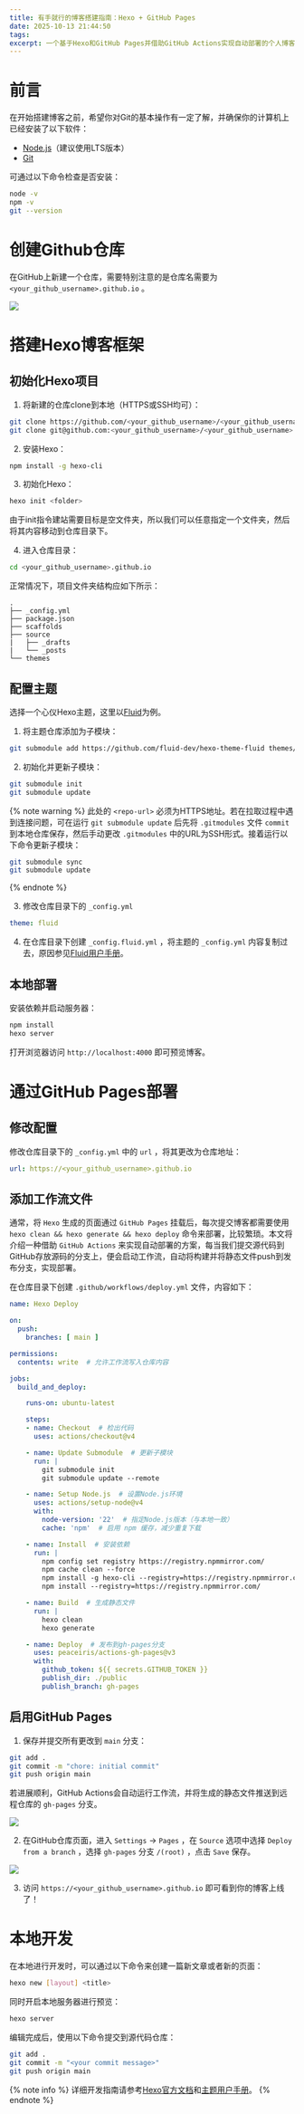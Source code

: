 ```yaml
---
title: 有手就行的博客搭建指南：Hexo + GitHub Pages
date: 2025-10-13 21:44:50
tags:
excerpt: 一个基于Hexo和GitHub Pages并借助GitHub Actions实现自动部署的个人博客搭建方案。
---
```


# 前言

在开始搭建博客之前，希望你对Git的基本操作有一定了解，并确保你的计算机上已经安装了以下软件：

- [Node.js](https://nodejs.org/)（建议使用LTS版本）
- [Git](https://git-scm.com/)

可通过以下命令检查是否安装：

```bash
node -v
npm -v
git --version
```

# 创建Github仓库

在GitHub上新建一个仓库，需要特别注意的是仓库名需要为 `<your_github_username>.github.io` 。

![](/img/create-repo.png)

# 搭建Hexo博客框架

## 初始化Hexo项目

1. 将新建的仓库clone到本地（HTTPS或SSH均可）：

```bash
git clone https://github.com/<your_github_username>/<your_github_username>.github.io.git
git clone git@github.com:<your_github_username>/<your_github_username>.github.io.git
```

2. 安装Hexo：
```bash
npm install -g hexo-cli
```

3. 初始化Hexo：
```bash
hexo init <folder>
```
由于init指令建站需要目标是空文件夹，所以我们可以任意指定一个文件夹，然后将其内容移动到仓库目录下。

4. 进入仓库目录：
```bash
cd <your_github_username>.github.io
```
正常情况下，项目文件夹结构应如下所示：
```
.
├── _config.yml
├── package.json
├── scaffolds
├── source
|   ├── _drafts
|   └── _posts
└── themes
```
## 配置主题

选择一个心仪Hexo主题，这里以[Fluid](https://github.com/fluid-dev/hexo-theme-fluid)为例。

1. 将主题仓库添加为子模块：
```bash
git submodule add https://github.com/fluid-dev/hexo-theme-fluid themes/fluid
```

2. 初始化并更新子模块：
```bash
git submodule init
git submodule update
```
{% note warning %}
此处的 `<repo-url>` 必须为HTTPS地址。若在拉取过程中遇到连接问题，可在运行 `git submodule update` 后先将 `.gitmodules` 文件 `commit` 到本地仓库保存，然后手动更改 `.gitmodules` 中的URL为SSH形式。接着运行以下命令更新子模块：
```bash
git submodule sync
git submodule update
```
{% endnote %}

3. 修改仓库目录下的 `_config.yml`
```yaml
theme: fluid
```
4. 在仓库目录下创建 `_config.fluid.yml` ，将主题的 `_config.yml` 内容复制过去，原因参见[Fluid用户手册](https://hexo.fluid-dev.com/docs/guide/#%E8%A6%86%E7%9B%96%E9%85%8D%E7%BD%AE)。

## 本地部署

安装依赖并启动服务器：
```bash
npm install
hexo server
```
打开浏览器访问 `http://localhost:4000` 即可预览博客。

# 通过GitHub Pages部署

## 修改配置

修改仓库目录下的 `_config.yml` 中的 `url` ，将其更改为仓库地址：
```yaml
url: https://<your_github_username>.github.io
```

## 添加工作流文件

通常，将 `Hexo` 生成的页面通过 `GitHub Pages` 挂载后，每次提交博客都需要使用 `hexo clean && hexo generate && hexo deploy` 命令来部署，比较繁琐。本文将介绍一种借助 `GitHub Actions` 来实现自动部署的方案，每当我们提交源代码到GitHub存放源码的分支上，便会启动工作流，自动将构建并将静态文件push到发布分支，实现部署。

在仓库目录下创建 `.github/workflows/deploy.yml` 文件，内容如下：
```yaml
name: Hexo Deploy

on:
  push:
    branches: [ main ]

permissions:
  contents: write  # 允许工作流写入仓库内容

jobs:
  build_and_deploy:

    runs-on: ubuntu-latest

    steps:
    - name: Checkout  # 检出代码
      uses: actions/checkout@v4

    - name: Update Submodule  # 更新子模块
      run: |
        git submodule init
        git submodule update --remote

    - name: Setup Node.js  # 设置Node.js环境
      uses: actions/setup-node@v4
      with:
        node-version: '22'  # 指定Node.js版本（与本地一致）
        cache: 'npm'  # 启用 npm 缓存，减少重复下载

    - name: Install  # 安装依赖
      run: |
        npm config set registry https://registry.npmmirror.com/
        npm cache clean --force
        npm install -g hexo-cli --registry=https://registry.npmmirror.com/
        npm install --registry=https://registry.npmmirror.com/

    - name: Build  # 生成静态文件
      run: |
        hexo clean
        hexo generate

    - name: Deploy  # 发布到gh-pages分支
      uses: peaceiris/actions-gh-pages@v3
      with:
        github_token: ${{ secrets.GITHUB_TOKEN }}
        publish_dir: ./public
        publish_branch: gh-pages
```

## 启用GitHub Pages

1. 保存并提交所有更改到 `main` 分支：
```bash
git add .
git commit -m "chore: initial commit"
git push origin main
```
若进展顺利，GitHub Actions会自动运行工作流，并将生成的静态文件推送到远程仓库的 `gh-pages` 分支。

![](/img/deploy-success.png)

2. 在GitHub仓库页面，进入 `Settings` -> `Pages` ，在 `Source` 选项中选择 `Deploy from a branch` ，选择 `gh-pages` 分支 `/(root)` ，点击 `Save` 保存。

![](/img/github-pages.png)

3. 访问 `https://<your_github_username>.github.io` 即可看到你的博客上线了！

# 本地开发

在本地进行开发时，可以通过以下命令来创建一篇新文章或者新的页面：
```bash
hexo new [layout] <title>
```
同时开启本地服务器进行预览：
```bash
hexo server
```
编辑完成后，使用以下命令提交到源代码仓库：
```bash
git add .
git commit -m "<your commit message>"
git push origin main
```
{% note info %}
详细开发指南请参考[Hexo官方文档](https://hexo.io/zh-cn/docs/)和[主题用户手册](https://hexo.fluid-dev.com/docs/guide/)。
{% endnote %}